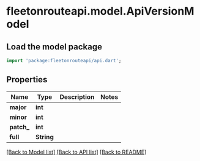 # fleetonrouteapi.model.ApiVersionModel

## Load the model package
```dart
import 'package:fleetonrouteapi/api.dart';
```

## Properties
Name | Type | Description | Notes
------------ | ------------- | ------------- | -------------
**major** | **int** |  | 
**minor** | **int** |  | 
**patch_** | **int** |  | 
**full** | **String** |  | 

[[Back to Model list]](../README.md#documentation-for-models) [[Back to API list]](../README.md#documentation-for-api-endpoints) [[Back to README]](../README.md)


